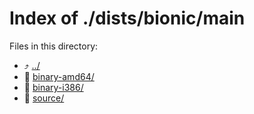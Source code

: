 
# Index of ./dists/bionic/main
Files in this directory:
- ⤴ [../](../)
- 📁 [binary-amd64/](binary-amd64/)
- 📁 [binary-i386/](binary-i386/)
- 📁 [source/](source/)
